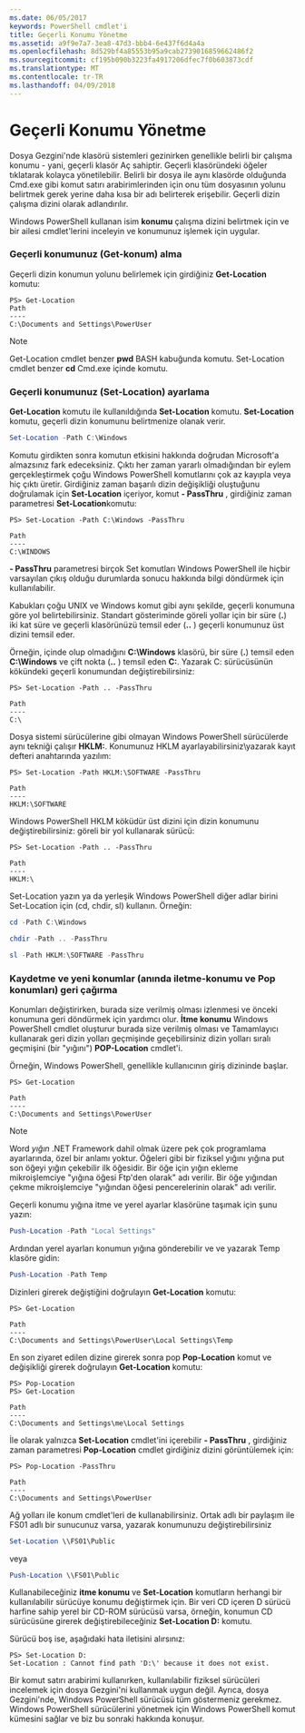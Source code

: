 ```yaml
---
ms.date: 06/05/2017
keywords: PowerShell cmdlet'i
title: Geçerli Konumu Yönetme
ms.assetid: a9f9e7a7-3ea8-47d3-bbb4-6e437f6d4a4a
ms.openlocfilehash: 8d529bf4a85553b95a9cab2739016859662486f2
ms.sourcegitcommit: cf195b090b3223fa4917206dfec7f0b603873cdf
ms.translationtype: MT
ms.contentlocale: tr-TR
ms.lasthandoff: 04/09/2018
---
```

# <a name="managing-current-location"></a>Geçerli Konumu Yönetme

Dosya Gezgini'nde klasörü sistemleri gezinirken genellikle belirli bir çalışma konumu - yani, geçerli klasör Aç sahiptir. Geçerli klasöründeki öğeler tıklatarak kolayca yönetilebilir. Belirli bir dosya ile aynı klasörde olduğunda Cmd.exe gibi komut satırı arabirimlerinden için onu tüm dosyasının yolunu belirtmek gerek yerine daha kısa bir adı belirterek erişebilir. Geçerli dizin çalışma dizini olarak adlandırılır.

Windows PowerShell kullanan isim **konumu** çalışma dizini belirtmek için ve bir ailesi cmdlet'lerini inceleyin ve konumunuz işlemek için uygular.

### <a name="getting-your-current-location-get-location"></a>Geçerli konumunuz (Get-konum) alma

Geçerli dizin konumun yolunu belirlemek için girdiğiniz **Get-Location** komutu:

```
PS> Get-Location
Path
----
C:\Documents and Settings\PowerUser
```

> [!NOTE]
> Get-Location cmdlet benzer **pwd** BASH kabuğunda komutu. Set-Location cmdlet benzer **cd** Cmd.exe içinde komutu.

### <a name="setting-your-current-location-set-location"></a>Geçerli konumunuz (Set-Location) ayarlama

**Get-Location** komutu ile kullanıldığında **Set-Location** komutu. **Set-Location** komutu, geçerli dizin konumunu belirtmenize olanak verir.

```powershell
Set-Location -Path C:\Windows
```

Komutu girdikten sonra komutun etkisini hakkında doğrudan Microsoft'a almazsınız fark edeceksiniz. Çıktı her zaman yararlı olmadığından bir eylem gerçekleştirmek çoğu Windows PowerShell komutlarını çok az kayıpla veya hiç çıktı üretir. Girdiğiniz zaman başarılı dizin değişikliği oluştuğunu doğrulamak için **Set-Location** içeriyor, komut **- PassThru** , girdiğiniz zaman parametresi **Set-Location**komutu:

```
PS> Set-Location -Path C:\Windows -PassThru

Path
----
C:\WINDOWS
```

**- PassThru** parametresi birçok Set komutları Windows PowerShell ile hiçbir varsayılan çıkış olduğu durumlarda sonucu hakkında bilgi döndürmek için kullanılabilir.

Kabukları çoğu UNIX ve Windows komut gibi aynı şekilde, geçerli konumuna göre yol belirtebilirsiniz. Standart gösteriminde göreli yollar için bir süre (**.**) iki kat süre ve geçerli klasörünüzü temsil eder (**..** ) geçerli konumunuz üst dizini temsil eder.

Örneğin, içinde olup olmadığını **C:\\Windows** klasörü, bir süre (**.**) temsil eden **C:\\Windows** ve çift nokta (**..** ) temsil eden **C:**. Yazarak C: sürücüsünün kökündeki geçerli konumundan değiştirebilirsiniz:

```
PS> Set-Location -Path .. -PassThru

Path
----
C:\
```

Dosya sistemi sürücülerine gibi olmayan Windows PowerShell sürücülerde aynı tekniği çalışır **HKLM:**. Konumunuz HKLM ayarlayabilirsiniz\\yazarak kayıt defteri anahtarında yazılım:

```
PS> Set-Location -Path HKLM:\SOFTWARE -PassThru

Path
----
HKLM:\SOFTWARE
```

Windows PowerShell HKLM köküdür üst dizini için dizin konumunu değiştirebilirsiniz: göreli bir yol kullanarak sürücü:

```
PS> Set-Location -Path .. -PassThru

Path
----
HKLM:\
```

Set-Location yazın ya da yerleşik Windows PowerShell diğer adlar birini Set-Location için (cd, chdir, sl) kullanın. Örneğin:

```powershell
cd -Path C:\Windows
```

```powershell
chdir -Path .. -PassThru
```

```powershell
sl -Path HKLM:\SOFTWARE -PassThru
```

### <a name="saving-and-recalling-recent-locations-push-location-and-pop-location"></a>Kaydetme ve yeni konumlar (anında iletme-konumu ve Pop konumları) geri çağırma

Konumları değiştirirken, burada size verilmiş olması izlenmesi ve önceki konumuna geri döndürmek için yardımcı olur. **İtme konumu** Windows PowerShell cmdlet oluşturur burada size verilmiş olması ve Tamamlayıcı kullanarak geri dizin yolları geçmişinde geçebilirsiniz dizin yolları sıralı geçmişini (bir "yığını")  **POP-Location** cmdlet'i.

Örneğin, Windows PowerShell, genellikle kullanıcının giriş dizininde başlar.

```
PS> Get-Location

Path
----
C:\Documents and Settings\PowerUser
```

> [!NOTE]
> Word *yığın* .NET Framework dahil olmak üzere pek çok programlama ayarlarında, özel bir anlamı yoktur. Öğeleri gibi bir fiziksel yığını yığına put son öğeyi yığın çekebilir ilk öğesidir. Bir öğe için yığın ekleme mikroişlemciye "yığına öğesi Ftp'den olarak" adı verilir. Bir öğe yığından çekme mikroişlemciye "yığından öğesi pencerelerinin olarak" adı verilir.

Geçerli konumu yığına itme ve yerel ayarlar klasörüne taşımak için şunu yazın:

```powershell
Push-Location -Path "Local Settings"
```

Ardından yerel ayarları konumun yığına gönderebilir ve ve yazarak Temp klasöre gidin:

```powershell
Push-Location -Path Temp
```

Dizinleri girerek değiştiğini doğrulayın **Get-Location** komutu:

```
PS> Get-Location

Path
----
C:\Documents and Settings\PowerUser\Local Settings\Temp
```

En son ziyaret edilen dizine girerek sonra pop **Pop-Location** komut ve değişikliği girerek doğrulayın **Get-Location** komutu:

```
PS> Pop-Location
PS> Get-Location

Path
----
C:\Documents and Settings\me\Local Settings
```

İle olarak yalnızca **Set-Location** cmdlet'ini içerebilir **- PassThru** , girdiğiniz zaman parametresi **Pop-Location** cmdlet girdiğiniz dizini görüntülemek için:

```
PS> Pop-Location -PassThru

Path
----
C:\Documents and Settings\PowerUser
```

Ağ yolları ile konum cmdlet'leri de kullanabilirsiniz. Ortak adlı bir paylaşım ile FS01 adlı bir sunucunuz varsa, yazarak konumunuzu değiştirebilirsiniz

```powershell
Set-Location \\FS01\Public
```

veya

```powershell
Push-Location \\FS01\Public
```

Kullanabileceğiniz **itme konumu** ve **Set-Location** komutların herhangi bir kullanılabilir sürücüye konumu değiştirmek için. Bir veri CD içeren D sürücü harfine sahip yerel bir CD-ROM sürücüsü varsa, örneğin, konumun CD sürücüsüne girerek değiştirebileceğiniz **Set-Location D:** komutu.

Sürücü boş ise, aşağıdaki hata iletisini alırsınız:

```
PS> Set-Location D:
Set-Location : Cannot find path 'D:\' because it does not exist.
```

Bir komut satırı arabirimi kullanırken, kullanılabilir fiziksel sürücüleri incelemek için dosya Gezgini'ni kullanmak uygun değil. Ayrıca, dosya Gezgini'nde, Windows PowerShell sürücüsü tüm göstermeniz gerekmez. Windows PowerShell sürücülerini yönetmek için Windows PowerShell komut kümesini sağlar ve biz bu sonraki hakkında konuşur.
